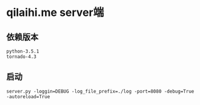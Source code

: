 # qilaihi.me server端

## 依赖版本
    python-3.5.1
    tornado-4.3

## 启动
    server.py -loggin=DEBUG -log_file_prefix=./log -port=8080 -debug=True -autoreload=True
